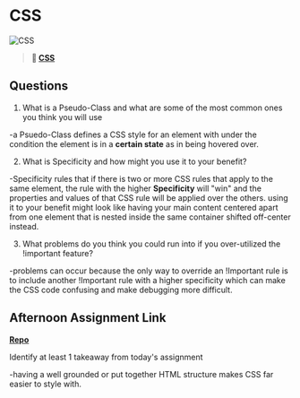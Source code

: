 # CSS

![CSS](https://bcw.blob.core.windows.net/public/cssUnit/1411879719053976)

> **📖 [CSS](https://codeworksacademy.com/fs-student-guide/resources/wk1/03-CSS)**

## Questions

1. What is a Pseudo-Class and what are some of the most common ones you think you will use

-a Psuedo-Class defines a CSS style for an element with under the condition the element is in a <b> certain state</b>
as in being hovered over.

2. What is Specificity and how might you use it to your benefit?

-Specificity rules that if there is two or more CSS rules that apply to the same element, the rule with the higher <b>Specificity</b> will "win" and the properties and values of that CSS rule will be applied over the others. using it to your benefit might look like having your main content centered apart from one element that is nested inside the same container shifted off-center instead.


3. What problems do you think you could run into if you over-utilized the !important feature?

-problems can occur because the only way to override an !Important rule is to include another !Important rule with a higher specificity which can make the CSS code confusing and make debugging more difficult.

## Afternoon Assignment Link

**[Repo](https://github.com/TungLe0319/<ASSIGNMENT_REPO>)**

Identify at least 1 takeaway from today's assignment

-having a well grounded or put together HTML structure makes CSS far easier to style with.

